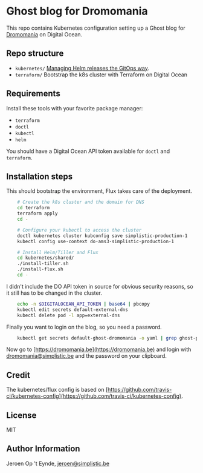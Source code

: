 # Ghost blog for Dromomania

This repo contains Kubernetes configuration setting up a Ghost blog for [Dromomania](https://dromomania.be) on Digital Ocean.

## Repo structure

* `kubernetes/` [Managing Helm releases the GitOps way](https://www.weave.works/blog/managing-helm-releases-the-gitops-way).
* `terraform/` Bootstrap the k8s cluster with Terraform on Digital Ocean

## Requirements

Install these tools with your favorite package manager:

* `terraform`
* `doctl`
* `kubectl`
* `helm`

You should have a Digital Ocean API token available for `doctl` and `terraform`.

## Installation steps

This should bootstrap the environment, Flux takes care of the deployment.

```bash
    # Create the k8s cluster and the domain for DNS
    cd terraform
    terraform apply
    cd -

    # Configure your kubectl to access the cluster
    doctl kubernetes cluster kubconfig save simplistic-production-1
    kubectl config use-context do-ams3-simplistic-production-1

    # Install Helm/Tiller and Flux
    cd kubernetes/shared/
    ./install-tiller.sh
    ./install-flux.sh
    cd -

```

I didn't include the DO API token in source for obvious security reasons, so it still has to be changed in the cluster.

```bash
    echo -n $DIGITALOCEAN_API_TOKEN | base64 | pbcopy
    kubectl edit secrets default-external-dns
    kubectl delete pod -l app=external-dns
```

Finally you want to login on the blog, so you need a password.

```bash
    kubectl get secrets default-ghost-dromomania -o yaml | grep ghost-password | awk -F' ' '{ print $2 }' | base64 -D | pbcopy
```

Now go to [https://dromomania.be](https://dromomania.be) and login with dromomania@simplistic.be and the password on your clipboard.

## Credit

The kubernetes/flux config is based on [https://github.com/travis-ci/kubernetes-config](https://github.com/travis-ci/kubernetes-config).

## License

MIT

## Author Information

Jeroen Op 't Eynde, jeroen@simplistic.be
